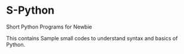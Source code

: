 # S-Python
Short Python Programs for Newbie

This contains Sample small codes to understand syntax and basics of Python. 
